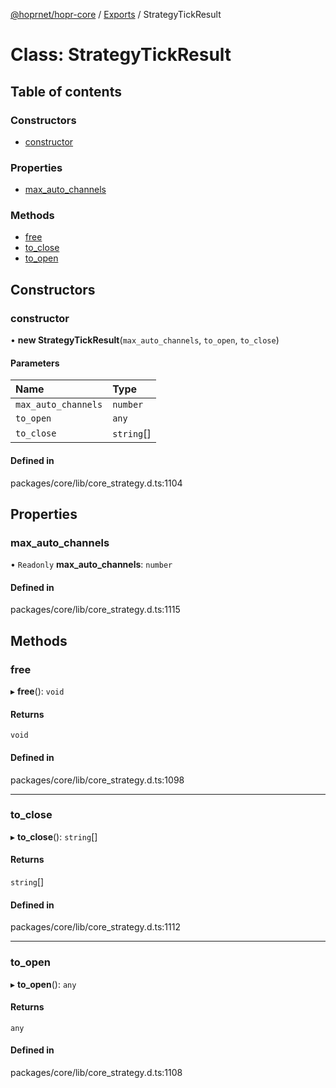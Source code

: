 [@hoprnet/hopr-core](../README.md) / [Exports](../modules.md) / StrategyTickResult

# Class: StrategyTickResult

## Table of contents

### Constructors

- [constructor](StrategyTickResult.md#constructor)

### Properties

- [max\_auto\_channels](StrategyTickResult.md#max_auto_channels)

### Methods

- [free](StrategyTickResult.md#free)
- [to\_close](StrategyTickResult.md#to_close)
- [to\_open](StrategyTickResult.md#to_open)

## Constructors

### constructor

• **new StrategyTickResult**(`max_auto_channels`, `to_open`, `to_close`)

#### Parameters

| Name | Type |
| :------ | :------ |
| `max_auto_channels` | `number` |
| `to_open` | `any` |
| `to_close` | `string`[] |

#### Defined in

packages/core/lib/core_strategy.d.ts:1104

## Properties

### max\_auto\_channels

• `Readonly` **max\_auto\_channels**: `number`

#### Defined in

packages/core/lib/core_strategy.d.ts:1115

## Methods

### free

▸ **free**(): `void`

#### Returns

`void`

#### Defined in

packages/core/lib/core_strategy.d.ts:1098

___

### to\_close

▸ **to_close**(): `string`[]

#### Returns

`string`[]

#### Defined in

packages/core/lib/core_strategy.d.ts:1112

___

### to\_open

▸ **to_open**(): `any`

#### Returns

`any`

#### Defined in

packages/core/lib/core_strategy.d.ts:1108
